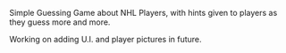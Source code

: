 Simple Guessing Game about NHL Players, with hints given to players as they guess more and more.


Working on adding U.I. and player pictures in future.
